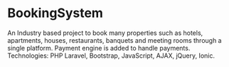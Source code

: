 # BookingSystem
An Industry based project to book many properties such as hotels, apartments, houses, restaurants, banquets and meeting rooms through a single platform. Payment engine is added to handle payments. Technologies: PHP Laravel, Bootstrap, JavaScript, AJAX, jQuery, Ionic. 
